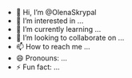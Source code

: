 - 👋 Hi, I’m @OlenaSkrypal
- 👀 I’m interested in ...
- 🌱 I’m currently learning ...
- 💞️ I’m looking to collaborate on ...
- 📫 How to reach me ...
- 😄 Pronouns: ...
- ⚡ Fun fact: ...

<!---
OlenaSkrypal/OlenaSkrypal is a ✨ special ✨ repository because its `README.md` (this file) appears on your GitHub profile.
You can click the Preview link to take a look at your changes.
--->
